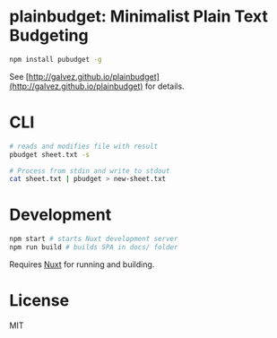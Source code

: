 # plainbudget: Minimalist Plain Text Budgeting

```sh
npm install pubudget -g
```

See [http://galvez.github.io/plainbudget](http://galvez.github.io/plainbudget) for details.

# CLI

```sh
# reads and modifies file with result
pbudget sheet.txt -s 

# Process from stdin and write to stdout
cat sheet.txt | pbudget > new-sheet.txt
```

# Development

```sh
npm start # starts Nuxt development server
npm run build # builds SPA in docs/ folder
```

Requires [Nuxt](http://nuxtjs.org/) for running and building.

# License

MIT
